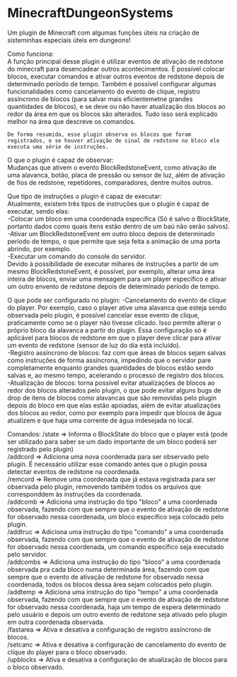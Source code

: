 # MinecraftDungeonSystems


Um plugin de Minecraft com algumas funções úteis na criação de sisteminhas especiais úteis em dungeons!  


Como funciona:  
    A função principal desse plugin é utilizar eventos de ativação de redstone do minecraft para desencadear outros acontecimentos. É possível colocar blocos, executar comandos e ativar outros eventos de redstone depois de determinado período de tempo. Também é possível configurar algumas funcionalidades como cancelamento do evento de clique, registro assíncrono de blocos (para salvar mais eficientemetne grandes quantidades de blocos), e se deve ou não haver atualização dos blocos ao redor da área em que os blocos são alterados. Tudo isso será explicado melhor na área que descreve os comandos.  

    De forma resumida, esse plugin observa os blocos que foram registrados, e se houver ativação de sinal de redstone no bloco ele executa uma série de instruções.  


O que o plugin é capaz de observar:  
    Mudanças que ativem o evento BlockRedstoneEvent, como ativação de uma alavanca, botão, placa de pressão ou sensor de luz, além de ativação de fios de redstone, repetidores, comparadores, dentre muitos outros.  


Que tipo de instruções o plugin é capaz de executar:  
    Atualmente, existem três tipos de instruções que o plugin é capaz de executar, sendo elas:  
-Colocar um bloco em uma coordenada específica (Só é salvo o BlockState, portanto dados como quais itens estão dentro de um baú não serão salvos).  
-Ativar um BlockRedstoneEvent em outro bloco depois de determinado período de tempo, o que permite que seja feita a animação de uma porta abrindo, por exemplo.  
-Executar um comando do console do servidor.  
    Devido à possibilidade de executar mihares de instruções a partir de um mesmo BlockRedstoneEvent, é possível, por exemplo, alterar uma área inteira de blocos, enviar uma mensagem para um player específico e ativar um outro envento de redstone depois de determinado período de tempo.  


O que pode ser configurado no plugin:
-Cancelamento do evento de clique do player. Por exemplo, caso o player ative uma alavanca que esteja sendo observada pelo plugin, é possível cancelar esse evento de clique, praticamente como se o player não tivesse clicado. Isso permite alterar o próprio bloco da alavanca a partir do plugin. Essa configuração só é aplicável para blocos de redstone em que o player deve clicar para ativar um evento de redstone (sensor de luz do dia está incluído).  
-Registro assíncrono de blocos: faz com que áreas de blocos sejam salvas como instruções de forma assíncrona, impedindo que o servidor pare completamente enquanto grandes quantidades de blocos estão sendo salvas e, ao mesmo tempo, acelerando o processo de registro dos blocos.  
-Atualização de blocos: torna possível evitar atualizações de blocos ao redor dos blocos alterados pelo plugin, o que pode evitar alguns bugs de drop de itens de blocos como alavancas que são removidas pelo plugin depois do bloco em que elas estão apoiadas, além de evitar atualizações dos blocos ao redor, como por exemplo para impedir que blocos de água atualizem e que haja uma corrente de água indesejada no local.  


Comandos:
/state => Informa o BlockState do bloco que o player está (pode ser utilizado para saber se um dado importante de um bloco poderá ser registrado pelo plugin)  
/addcord => Adiciona uma nova coordenada para ser observado pelo plugin. É necessário utilizar esse comando antes que o plugin possa detectar eventos de redstone na coordenada.  
/remcord => Remove uma coordenada que já estava registrada para ser observada pelo plugin, removendo também todos os arquivos que corresponddem às instruções da coordenada.  
/addcomb => Adiciona uma instrução do tipo "bloco" a uma coordenada observada, fazendo com que sempre que o evento de ativação de redstone for observado nessa coordenada, um bloco específico seja colocado pelo plugin.  
/addtruc => Adiciona uma instrução do tipo "comando" a uma coordenada observada, fazendo com que sempre que o evento de ativação de redstone for observado nessa coordenada, um comando específico seja executado pelo servidor.  
/addcombs => Adiciona uma instrução do tipo "bloco" a uma coordenada observada pra cada bloco numa determinada área, fazendo com que sempre que o evento de ativação de redstone for observado nessa coordenada, todos os blocos dessa área sejam colocados pelo plugin.  
/addtemp => Adiciona uma instrução do tipo "tempo" a uma coordenada observada, fazendo com que sempre que o evento de ativação de redstone for observado nessa coordenada, haja um tempo de espera determinado pelo usuário e depois um outro evento de redstone seja ativado pelo plugin em outra coordenada observada.  
/fastarea => Ativa e desativa a configuração de registro assíncrono de blocos.  
/setcanc => Ativa e desativa a configuração de cancelamento do evento de clique do player para o bloco observado.  
/upblocks => Ativa e desativa a configuração de atualização de blocos para o bloco observado.  
